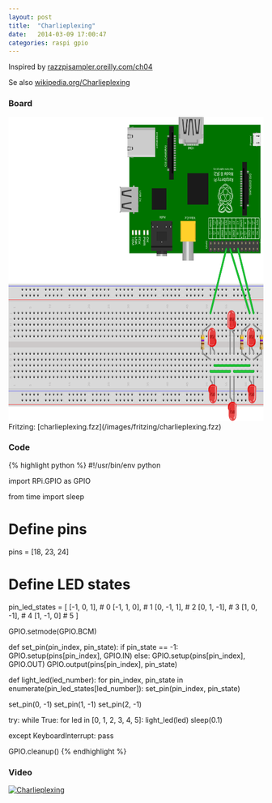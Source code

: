 ```yaml
---
layout: post
title:  "Charlieplexing"
date:   2014-03-09 17:00:47
categories: raspi gpio
---
```


Inspired by [razzpisampler.oreilly.com/ch04](http://razzpisampler.oreilly.com/ch04.html)

Se also [wikipedia.org/Charlieplexing](http://en.wikipedia.org/wiki/Charlieplexing)

### Board

<img src="/images/charlieplexing_Steckplatine.svg" width="800" height="600" alt="bread board" />
Fritzing: [charlieplexing.fzz](/images/fritzing/charlieplexing.fzz)

### Code

{% highlight python %}
#!/usr/bin/env python

import RPi.GPIO as GPIO

from time import sleep

# Define pins
pins = [18, 23, 24]

# Define LED states
pin_led_states = [
  [-1, 0, 1], # 0
  [-1, 1, 0], # 1
  [0, -1, 1], # 2
  [0, 1, -1], # 3
  [1, 0, -1], # 4
  [1, -1, 0]  # 5
]

GPIO.setmode(GPIO.BCM)

def set_pin(pin_index, pin_state):
    if pin_state == -1:
        GPIO.setup(pins[pin_index], GPIO.IN)
    else:
        GPIO.setup(pins[pin_index], GPIO.OUT)
        GPIO.output(pins[pin_index], pin_state)

def light_led(led_number):
    for pin_index, pin_state in enumerate(pin_led_states[led_number]):
        set_pin(pin_index, pin_state)

set_pin(0, -1)
set_pin(1, -1)
set_pin(2, -1)

try:
    while True:
        for led in [0, 1, 2, 3, 4, 5]:
            light_led(led)
            sleep(0.1)

except KeyboardInterrupt:
    pass

GPIO.cleanup()
{% endhighlight %}

### Video

[![Charlieplexing](http://img.youtube.com/vi/rhG9w-7aowM/0.jpg)](http://www.youtube.com/watch?v=rhG9w-7aowM)

